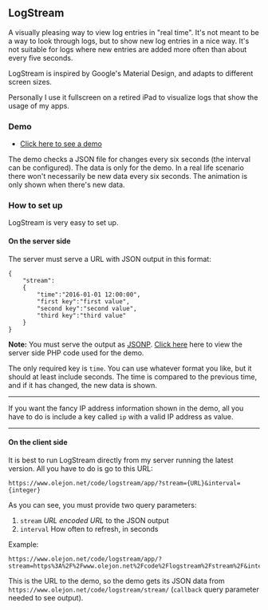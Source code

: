 ## LogStream

A visually pleasing way to view log entries in "real time". It's not meant to be a way to look through logs, but to show new log entries in a nice way. It's not suitable for logs where new entries are added more often than about every five seconds.

LogStream is inspired by Google's Material Design, and adapts to different screen sizes.

Personally I use it fullscreen on a retired iPad to visualize logs that show the usage of my apps.

### Demo

* [Click here to see a demo](https://www.olejon.net/code/logstream/?page=demo)

The demo checks a JSON file for changes every six seconds (the interval can be configured). The data is only for the demo. In a real life scenario there won't necessarily be new data every six seconds. The animation is only shown when there's new data.

### How to set up

LogStream is very easy to set up.

#### On the server side

The server must serve a URL with JSON output in this format:

<pre><code>{
	"stream":
	{
		"time":"2016-01-01 12:00:00",
		"first key":"first value",
		"second key":"second value",
		"third key":"third value"
	}
}</code></pre>

**Note:** You must serve the output as [JSONP](https://en.wikipedia.org/wiki/JSONP). [Click here](https://gist.github.com/olejon/637e329309edb8a1c8d4) here to view the server side PHP code used for the demo.

The only required key is `time`. You can use whatever format you like, but it should at least include seconds. The time is compared to the previous time, and if it has changed, the new data is shown.

---

If you want the fancy IP address information shown in the demo, all you have to do is include a key called `ip` with a valid IP address as value.

---

#### On the client side

It is best to run LogStream directly from my server running the latest version. All you have to do is go to this URL:

<pre><code>https://www.olejon.net/code/logstream/app/?stream={URL}&interval={integer}</code></pre>

As you can see, you must provide two query parameters:

1. `stream` *URL encoded URL* to the JSON output
2. `interval` How often to refresh, in seconds

Example:

<pre><code>https://www.olejon.net/code/logstream/app/?stream=https%3A%2F%2Fwww.olejon.net%2Fcode%2Flogstream%2Fstream%2F&interval=6</code></pre>

This is the URL to the demo, so the demo gets its JSON data from `https://www.olejon.net/code/logstream/stream/` (`callback` query parameter needed to see output). 
